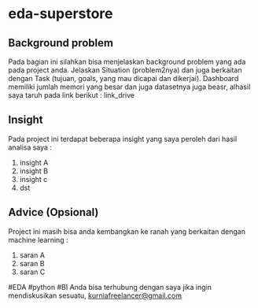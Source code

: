 # eda-superstore
## Background problem
Pada bagian ini silahkan bisa menjelaskan background problem yang ada pada project anda. Jelaskan Situation (problem2nya) dan juga berkaitan dengan Task (tujuan, goals, yang mau dicapai dan dikerjai). Dashboard memiliki jumlah memori yang besar dan juga datasetnya juga beasr, alhasil saya taruh pada link berikut : link_drive

## Insight 
Pada project ini terdapat beberapa insight yang saya peroleh dari hasil analisa saya :
1. insight A
2. insight B
3. insight c
4. dst

## Advice (Opsional)
Project ini masih bisa anda kembangkan ke ranah yang berkaitan dengan machine learning :
1. saran A
2. saran B
3. saran C

#EDA #python #BI
Anda bisa terhubung dengan saya jika ingin mendiskusikan sesuatu, kurniafreelancer@gmail.com

